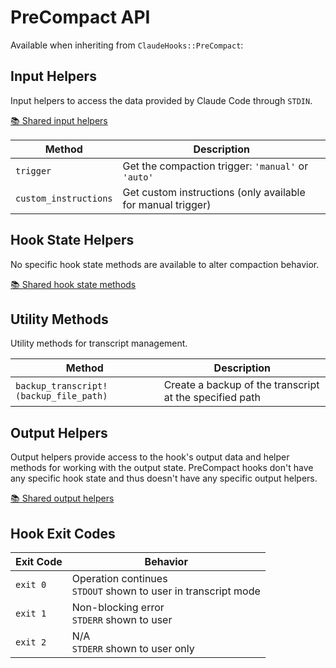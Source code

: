 # PreCompact API

Available when inheriting from `ClaudeHooks::PreCompact`:

## Input Helpers
Input helpers to access the data provided by Claude Code through `STDIN`.

[📚 Shared input helpers](COMMON.md#input-helpers)

| Method | Description |
|--------|-------------|
| `trigger` | Get the compaction trigger: `'manual'` or `'auto'` |
| `custom_instructions` | Get custom instructions (only available for manual trigger) |

## Hook State Helpers
No specific hook state methods are available to alter compaction behavior.

[📚 Shared hook state methods](COMMON.md#hook-state-methods)

## Utility Methods
Utility methods for transcript management.

| Method | Description |
|--------|-------------|
| `backup_transcript!(backup_file_path)` | Create a backup of the transcript at the specified path |

## Output Helpers
Output helpers provide access to the hook's output data and helper methods for working with the output state.
PreCompact hooks don't have any specific hook state and thus doesn't have any specific output helpers.

[📚 Shared output helpers](COMMON.md#output-helpers)

## Hook Exit Codes

| Exit Code | Behavior |
|-----------|----------|
| `exit 0` | Operation continues<br/>`STDOUT` shown to user in transcript mode |
| `exit 1` | Non-blocking error<br/>`STDERR` shown to user |
| `exit 2` | N/A<br/>`STDERR` shown to user only |